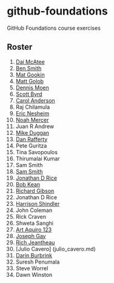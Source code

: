 # github-foundations
GitHub Foundations course exercises
## Roster
1. [Dai McAtee](dai_mcatee.md)
1. [Ben Smith](ben_smith.md)
1. [Mat Gookin](mat_gookin.md)
1. [Matt Golob](Matt_Golob.md)
1. [Dennis Moen](dennis_moen.md)
1. [Scott Byrd](scott_byrd.md)
1. [Carol Anderson](carol_anderson.md)
1. Raj Chilamula
1. [Eric Nesheim](eric_nesheim.md)
1. [Noah Mercer](noah_mercer.md)
1. Juan R Andrew
1. [Mike Duggan](mike_duggan.md)
1. [Dan Rafferty](dan_rafferty.md)
1. Pete Guritza
1. Tina Savopoulos
1. Thirumalai Kumar
1. Sam Smith
1. [Sam Smith](Sam_Smith.md)
1. [Jonathan D Rice](Jon_Rice.md)
1. [Bob Kean](bob_kean.md)
1. [Richard Gibson](richard_gibson.md)
1. Jonathan D Rice
1. [Harrison Shindler](harrison_shindler.md)
1. John Coleman
1. Rick Craven
1. Shweta Sanghi
1. [Art Aquiro 123](art_aquiro2.md)
1. [Joseph Gay](joseph_gay.md)
1. [Rich Jeantheau](rich_jeantheau.md)
1. [Julio Cavero] (julio_cavero.md)
1. [Darin Burbrink](darin_burbrink.md)
1. Suresh Penumala
1. Steve Worrel
1. Dawn Winston

